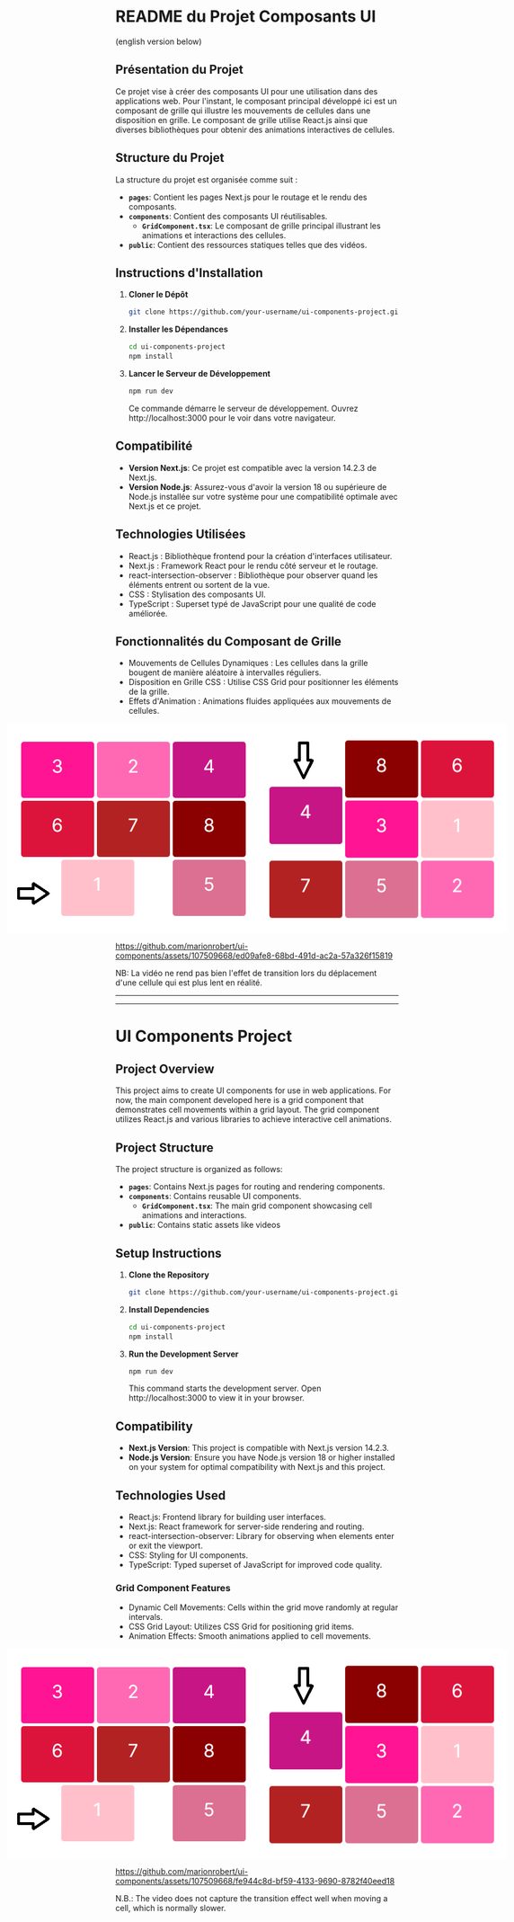 # README du Projet Composants UI

(english version below)

## Présentation du Projet

Ce projet vise à créer des composants UI pour une utilisation dans des applications web. Pour l'instant, le composant principal développé ici est un composant de grille qui illustre les mouvements de cellules dans une disposition en grille. Le composant de grille utilise React.js ainsi que diverses bibliothèques pour obtenir des animations interactives de cellules.

## Structure du Projet

La structure du projet est organisée comme suit :

- **`pages`**: Contient les pages Next.js pour le routage et le rendu des composants.
- **`components`**: Contient des composants UI réutilisables.
  - **`GridComponent.tsx`**: Le composant de grille principal illustrant les animations et interactions des cellules.
- **`public`**: Contient des ressources statiques telles que des vidéos.


## Instructions d'Installation

1. **Cloner le Dépôt**
   ```bash
   git clone https://github.com/your-username/ui-components-project.git
    ```
   
3. **Installer les Dépendances**
   ```bash
   cd ui-components-project
   npm install
   ```
   
4. **Lancer le Serveur de Développement**
   ```bash
   npm run dev
   ```
   
   Ce commande démarre le serveur de développement. Ouvrez http://localhost:3000 pour le voir dans votre navigateur.


## Compatibilité

- **Version Next.js**: Ce projet est compatible avec la version 14.2.3 de Next.js.
- **Version Node.js**: Assurez-vous d'avoir la version 18 ou supérieure de Node.js installée sur votre système pour une compatibilité optimale avec Next.js et ce projet.

## Technologies Utilisées
- React.js : Bibliothèque frontend pour la création d'interfaces utilisateur.
- Next.js : Framework React pour le rendu côté serveur et le routage.
- react-intersection-observer : Bibliothèque pour observer quand les éléments entrent ou sortent de la vue.
- CSS : Stylisation des composants UI.
- TypeScript : Superset typé de JavaScript pour une qualité de code améliorée.

## Fonctionnalités du Composant de Grille
- Mouvements de Cellules Dynamiques : Les cellules dans la grille bougent de manière aléatoire à intervalles réguliers.
- Disposition en Grille CSS : Utilise CSS Grid pour positionner les éléments de la grille.
- Effets d'Animation : Animations fluides appliquées aux mouvements de cellules.

<div style="display: flex; justify-content: center;">
  <img src="public/screenshotGridComponent1.png" alt="screenshotGridComponent1" />
  <img src="public/screenshotGridComponent2.png" alt="screenshotGridComponent2" />
</div>

https://github.com/marionrobert/ui-components/assets/107509668/ed09afe8-68bd-491d-ac2a-57a326f15819

NB: La vidéo ne rend pas bien l'effet de transition lors du déplacement d'une cellule qui est plus lent en réalité.


***
***


# UI Components Project



## Project Overview

This project aims to create UI components for use in web applications. For now, the main component developed here is a grid component that demonstrates cell movements within a grid layout. The grid component utilizes React.js and various libraries to achieve interactive cell animations.



## Project Structure

The project structure is organized as follows:

- **`pages`**: Contains Next.js pages for routing and rendering components.
- **`components`**: Contains reusable UI components.
  - **`GridComponent.tsx`**: The main grid component showcasing cell animations and interactions.
- **`public`**: Contains static assets like videos


## Setup Instructions

1. **Clone the Repository**
   ```bash
   git clone https://github.com/your-username/ui-components-project.git
    ```
2. **Install Dependencies**
   ```bash
   cd ui-components-project
   npm install
   ```
3. **Run the Development Server**
   ```bash
   npm run dev
   ```
   This command starts the development server. Open http://localhost:3000 to view it in your browser.

## Compatibility

- **Next.js Version**: This project is compatible with Next.js version 14.2.3.
- **Node.js Version**: Ensure you have Node.js version 18 or higher installed on your system for optimal compatibility with Next.js and this project.

## Technologies Used
- React.js: Frontend library for building user interfaces.
- Next.js: React framework for server-side rendering and routing.
- react-intersection-observer: Library for observing when elements enter or exit the viewport.
- CSS: Styling for UI components.
- TypeScript: Typed superset of JavaScript for improved code quality.

### Grid Component Features
- Dynamic Cell Movements: Cells within the grid move randomly at regular intervals.
- CSS Grid Layout: Utilizes CSS Grid for positioning grid items.
- Animation Effects: Smooth animations applied to cell movements.

<div style="display: flex; justify-content: center;">
  <img src="public/screenshotGridComponent1.png" alt="screenshotGridComponent1" />
  <img src="public/screenshotGridComponent2.png" alt="screenshotGridComponent2" />
</div>


https://github.com/marionrobert/ui-components/assets/107509668/fe944c8d-bf59-4133-9690-8782f40eed18

N.B.: The video does not capture the transition effect well when moving a cell, which is normally slower.

